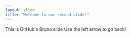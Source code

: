 ```yaml
---
layout: slide
title: "Welcome to our second slide!"
---
```

This is GitHub's Bruno slide
Use the left arrow to go back!
